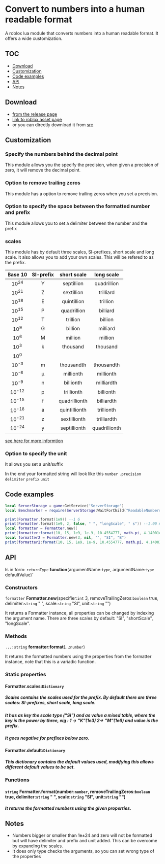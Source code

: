 # Convert to numbers into a human readable format
A roblox lua module that converts numbers into a human readable format. It offers a wide customization.

## TOC
- [Download](#Download)
- [Customization](#Customization)
- [Code examples](#Code-examples)
- [API](#API)
- [Notes](#Notes)

## Download 
- [from the release page](https://github.com/VerdommeMan/convert-to-human-readable-numbers/releases)
- [link to roblox asset page](https://www.roblox.com/library/6240410557/ReadableNumbers)
- or you can directly download it from [src](src/)

## Customization
### Specify the numbers behind the decimal point
This module allows you the specify the precision, when given a precision of zero, it will remove the decimal point.

### Option to remove trailing zeros
This module has a option to remove trailing zeros when you set a precision.

### Option to specify the space between the formatted number and prefix
This module allows you to set a delimiter between the number and the prefix

### scales
This module has by default three scales, SI-prefixes, short scale and long scale. It also allows you to add your own scales. This will be refered to as the prefix.

|      Base 10     | SI-prefix |  short scale  |   long scale   |
|:----------------:|:---------:|:-------------:|:--------------:|
|  10<sup>24</sup> |     Y     |   septillion  |   quadrillion  |
|  10<sup>21</sup> |     Z     |   sextillion  |    trilliard   |
|  10<sup>18</sup> |     E     |  quintillion  |    trillion    |
|  10<sup>15</sup> |     P     |  quadrillion  |    billiard    |
|  10<sup>12</sup> |     T     |    trillion   |     billion    |
|  10<sup>9</sup>  |     G     |    billion    |     milliard   |
|  10<sup>6</sup>  |     M     |     million   |     million    |
|  10<sup>3</sup>  |     k     |    thousand   |    thousand    |
|  10<sup>0</sup>  |           |               |                |
|  10<sup>-3</sup> |     m     |   thousandth  |   thousandth   |
|  10<sup>-6</sup> |     μ     |   millionth   |    millionth   |
|  10<sup>-9</sup> |     n     |   billionth   |    milliardth  |
| 10<sup>-12</sup> |     p     |   trillionth  |    billionth   |
| 10<sup>-15</sup> |     f     | quadrillionth |   billiardth   |
| 10<sup>-18</sup> |     a     | quintillionth |   trillionth   |
| 10<sup>-21</sup> |     z     |  sextillionth |   trilliardth  |
| 10<sup>-24</sup> |     y     |  septillionth |  quadrillionth |

[see here for more informtion](https://en.wikipedia.org/wiki/Metric_prefix)

### Option to specify the unit
It allows you set a unit/suffix

In the end your formatted string will look like this
`number` `.precision` `delimiter` `prefix` `unit`


## Code examples

```lua
local ServerStorage = game:GetService('ServerStorage')
local Benchmarker = require(ServerStorage:WaitForChild("ReadableNumbers"))

print(Formatter.format(1e9)) --1 G
print(Formatter.format(1e9, 2, false, " ", "longScale", " s")) --1.00 milliard s
local formatter = Formatter.new()
print(formatter:format(10, 15, 1e9, 1e-9, 10.4554777, math.pi, 4.14001e-08, 2.32821e+07, -10, -1e9 , -math.pi, 0, 10.12)) --10  15  1 G 1 n 10.455  3.142  41.4 n 23.282 M -10  -1 G -3.142  0  10.12 
local formatter2 = Formatter.new(3, nil, "", "SI", "B")
print(formatter2:format(10, 15, 1e9, 1e-9, 10.4554777, math.pi, 4.14001e-08, 2.32821e+07, -10, -1e9 , -math.pi, 0, 10.12)) --10B 15B 1GB 1nB 10.455B 3.142B 41.4nB 23.282MB -10B -1GB -3.142B 0B 10.12B
```


## API
Is in form: `returnType` **function**(argumentName:`type`, argumentName:`type` defaultValue)`

### Constructors

`formatter` **Formatter.new**(specifier:`int` 3, removeTrailingZeros:`boolean` true, delimiter:`string` " ", scale:`string` "SI", unit:`string` "")

It returns a Formatter instance, all properties can be changed by indexing the argument name. There are three scales by default: "SI", "shortScale", "longScale".

### Methods

`...:string` **formatter:format**(...:`number`)

It returns the formatted numbers using the properties from the formatter instance, note that this is a variadic function.

### Static properties

#### Formatter.scales:`Dictionary`

##### Scales contains the scales used for the prefix. By default there are three scales: SI-prefixes, short scale, long scale.
##### It has as key the scale type ("SI") and as value a mixed table, where the key is the power by three, eig : 1 -> "K"(1e3) 2-> "M"(1e6) and value is the prefix. 
##### It goes negative for prefixes below zero.

#### Formatter.default:`Dictionary`

##### This dictionary contains the default values used, modifying this allows different default values to be set.

### Functions

#### `string` **Formatter.format**(number:`number`, removeTrailingZeros:`boolean` true, delimiter:`string` " ", scale:`string` "SI", unit:`string` "")
##### It returns the formatted numbers using the given properties.

####
## Notes
- Numbers bigger or smaller than 1e±24 and zero will not be formatted but will have delimiter and prefix and unit added. This can be overcome by expanding the scales.
- It does only type checks the arguments, so you can set wrong type of the properties